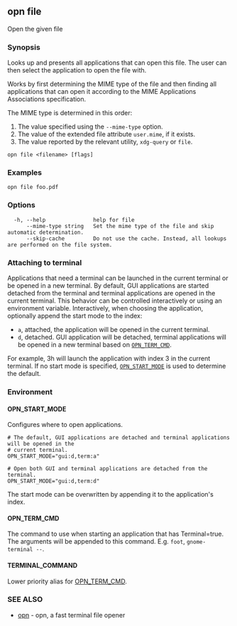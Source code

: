 ## opn file

Open the given file

### Synopsis

Looks up and presents all applications that can open this file.
The user can then select the application to open the file with.

Works by first determining the MIME type of the file and then finding all
applications that can open it according to the MIME Applications Associations
specification.

The MIME type is determined in this order:
1. The value specified using the `--mime-type` option.
2. The value of the extended file attribute `user.mime`, if it exists.
3. The value reported by the relevant utility, `xdg-query` or `file`.

```
opn file <filename> [flags]
```

### Examples

```
opn file foo.pdf
```

### Options

```
  -h, --help               help for file
      --mime-type string   Set the mime type of the file and skip automatic determination.
      --skip-cache         Do not use the cache. Instead, all lookups are performed on the file system.
```

### Attaching to terminal

Applications that need a terminal can be launched in the current terminal or be opened in a new
terminal. By default, GUI applications are started detached from the terminal and terminal
applications are opened in the current terminal.
This behavior can be controlled interactively or using an environment variable.
Interactively, when choosing the application, optionally append the start mode to the index:

- `a`, attached, the application will be opened in the current terminal.
- `d`, detached. GUI application will be detached, terminal applications will be opened in a new
  terminal based on [`OPN_TERM_CMD`](#opn_term_cmd).

For example, 3h will launch the application with index 3 in the current terminal.
If no start mode is specified, [`OPN_START_MODE`](#opn_start_mode) is used to determine the
default.

### Environment

#### OPN_START_MODE
Configures where to open applications.

```shell
# The default, GUI applications are detached and terminal applications will be opened in the
# current terminal.
OPN_START_MODE="gui:d,term:a"

# Open both GUI and terminal applications are detached from the terminal.
OPN_START_MODE="gui:d,term:d"
```

The start mode can be overwritten by appending it to the application's index.

#### OPN_TERM_CMD
The command to use when starting an application that has Terminal=true.
The arguments will be appended to this command.
E.g. `foot`, `gnome-terminal --`.

#### TERMINAL_COMMAND
Lower priority alias for [OPN_TERM_CMD](#opn_term_cmd).

### SEE ALSO

* [opn](opn.md)	 - opn, a fast terminal file opener

